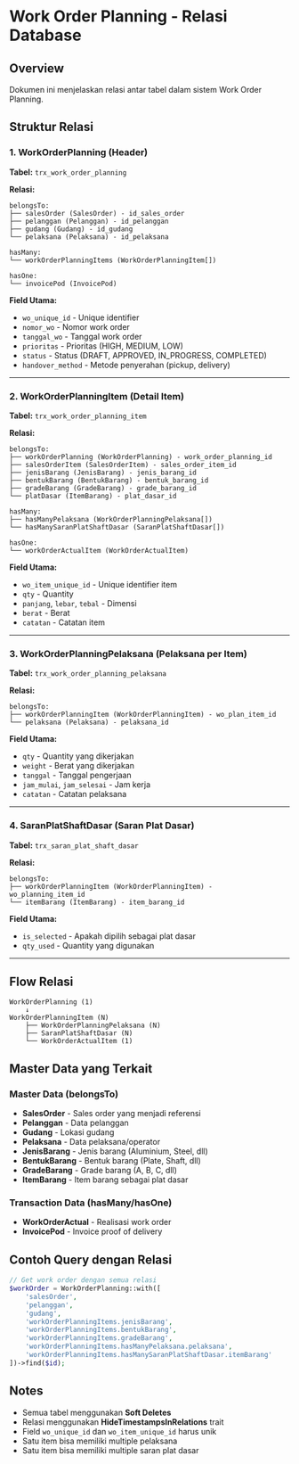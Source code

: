 # Work Order Planning - Relasi Database

## Overview
Dokumen ini menjelaskan relasi antar tabel dalam sistem Work Order Planning.

## Struktur Relasi

### 1. WorkOrderPlanning (Header)
**Tabel:** `trx_work_order_planning`

**Relasi:**
```
belongsTo:
├── salesOrder (SalesOrder) - id_sales_order
├── pelanggan (Pelanggan) - id_pelanggan  
├── gudang (Gudang) - id_gudang
└── pelaksana (Pelaksana) - id_pelaksana

hasMany:
└── workOrderPlanningItems (WorkOrderPlanningItem[])

hasOne:
└── invoicePod (InvoicePod)
```

**Field Utama:**
- `wo_unique_id` - Unique identifier
- `nomor_wo` - Nomor work order
- `tanggal_wo` - Tanggal work order
- `prioritas` - Prioritas (HIGH, MEDIUM, LOW)
- `status` - Status (DRAFT, APPROVED, IN_PROGRESS, COMPLETED)
- `handover_method` - Metode penyerahan (pickup, delivery)

---

### 2. WorkOrderPlanningItem (Detail Item)
**Tabel:** `trx_work_order_planning_item`

**Relasi:**
```
belongsTo:
├── workOrderPlanning (WorkOrderPlanning) - work_order_planning_id
├── salesOrderItem (SalesOrderItem) - sales_order_item_id
├── jenisBarang (JenisBarang) - jenis_barang_id
├── bentukBarang (BentukBarang) - bentuk_barang_id
├── gradeBarang (GradeBarang) - grade_barang_id
└── platDasar (ItemBarang) - plat_dasar_id

hasMany:
├── hasManyPelaksana (WorkOrderPlanningPelaksana[])
└── hasManySaranPlatShaftDasar (SaranPlatShaftDasar[])

hasOne:
└── workOrderActualItem (WorkOrderActualItem)
```

**Field Utama:**
- `wo_item_unique_id` - Unique identifier item
- `qty` - Quantity
- `panjang`, `lebar`, `tebal` - Dimensi
- `berat` - Berat
- `catatan` - Catatan item

---

### 3. WorkOrderPlanningPelaksana (Pelaksana per Item)
**Tabel:** `trx_work_order_planning_pelaksana`

**Relasi:**
```
belongsTo:
├── workOrderPlanningItem (WorkOrderPlanningItem) - wo_plan_item_id
└── pelaksana (Pelaksana) - pelaksana_id
```

**Field Utama:**
- `qty` - Quantity yang dikerjakan
- `weight` - Berat yang dikerjakan
- `tanggal` - Tanggal pengerjaan
- `jam_mulai`, `jam_selesai` - Jam kerja
- `catatan` - Catatan pelaksana

---

### 4. SaranPlatShaftDasar (Saran Plat Dasar)
**Tabel:** `trx_saran_plat_shaft_dasar`

**Relasi:**
```
belongsTo:
├── workOrderPlanningItem (WorkOrderPlanningItem) - wo_planning_item_id
└── itemBarang (ItemBarang) - item_barang_id
```

**Field Utama:**
- `is_selected` - Apakah dipilih sebagai plat dasar
- `qty_used` - Quantity yang digunakan

---

## Flow Relasi

```
WorkOrderPlanning (1)
    ↓
WorkOrderPlanningItem (N)
    ├── WorkOrderPlanningPelaksana (N)
    ├── SaranPlatShaftDasar (N)
    └── WorkOrderActualItem (1)
```

## Master Data yang Terkait

### Master Data (belongsTo)
- **SalesOrder** - Sales order yang menjadi referensi
- **Pelanggan** - Data pelanggan
- **Gudang** - Lokasi gudang
- **Pelaksana** - Data pelaksana/operator
- **JenisBarang** - Jenis barang (Aluminium, Steel, dll)
- **BentukBarang** - Bentuk barang (Plate, Shaft, dll)
- **GradeBarang** - Grade barang (A, B, C, dll)
- **ItemBarang** - Item barang sebagai plat dasar

### Transaction Data (hasMany/hasOne)
- **WorkOrderActual** - Realisasi work order
- **InvoicePod** - Invoice proof of delivery

## Contoh Query dengan Relasi

```php
// Get work order dengan semua relasi
$workOrder = WorkOrderPlanning::with([
    'salesOrder',
    'pelanggan', 
    'gudang',
    'workOrderPlanningItems.jenisBarang',
    'workOrderPlanningItems.bentukBarang',
    'workOrderPlanningItems.gradeBarang',
    'workOrderPlanningItems.hasManyPelaksana.pelaksana',
    'workOrderPlanningItems.hasManySaranPlatShaftDasar.itemBarang'
])->find($id);
```

## Notes
- Semua tabel menggunakan **Soft Deletes**
- Relasi menggunakan **HideTimestampsInRelations** trait
- Field `wo_unique_id` dan `wo_item_unique_id` harus unik
- Satu item bisa memiliki multiple pelaksana
- Satu item bisa memiliki multiple saran plat dasar
